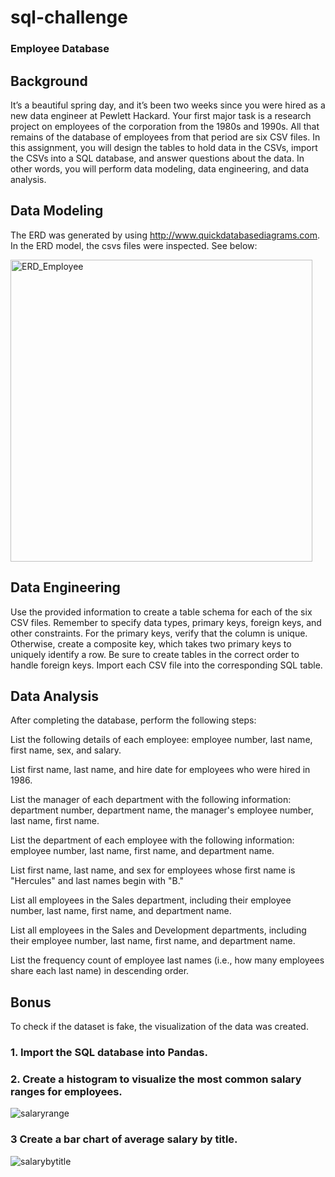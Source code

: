 # sql-challenge
### Employee Database
## Background
It’s a beautiful spring day, and it’s been two weeks since you were hired as a new data engineer at Pewlett Hackard. Your first major task is a research project on employees of the corporation from the 1980s and 1990s. All that remains of the database of employees from that period are six CSV files.
In this assignment, you will design the tables to hold data in the CSVs, import the CSVs into a SQL database, and answer questions about the data. In other words, you will perform data modeling, data engineering, and data analysis.
## Data Modeling
The ERD was generated by using http://www.quickdatabasediagrams.com. In the ERD model, the csvs files were inspected. See below:

<img width="483" alt="ERD_Employee" src="https://user-images.githubusercontent.com/100816322/168655611-e1af115e-56ba-4d5f-9625-7456ad0f5a7b.PNG">

## Data Engineering
Use the provided information to create a table schema for each of the six CSV files. Remember to specify data types, primary keys, foreign keys, and other constraints.
For the primary keys, verify that the column is unique. Otherwise, create a composite key, which takes two primary keys to uniquely identify a row.
Be sure to create tables in the correct order to handle foreign keys.
Import each CSV file into the corresponding SQL table.

## Data Analysis
After completing the database, perform the following steps:

List the following details of each employee: employee number, last name, first name, sex, and salary.

List first name, last name, and hire date for employees who were hired in 1986.

List the manager of each department with the following information: department number, department name, the manager's employee number, last name, first name.

List the department of each employee with the following information: employee number, last name, first name, and department name.

List first name, last name, and sex for employees whose first name is "Hercules" and last names begin with "B."

List all employees in the Sales department, including their employee number, last name, first name, and department name.

List all employees in the Sales and Development departments, including their employee number, last name, first name, and department name.

List the frequency count of employee last names (i.e., how many employees share each last name) in descending order.
## Bonus
To check if the dataset is fake, the visualization of the data was created.

### 1. Import the SQL database into Pandas.

### 2. Create a histogram to visualize the most common salary ranges for employees.
![salaryrange](https://user-images.githubusercontent.com/100816322/168657455-5efb5b2f-c153-4e6f-ac03-c7c5bfc685e5.png)

### 3 Create a bar chart of average salary by title.
![salarybytitle](https://user-images.githubusercontent.com/100816322/168657536-e890faef-7e62-4370-bbba-90d7de3ce2e3.png)

